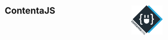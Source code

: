 # ContentaJS <img align="right" src="./logo.svg" alt="Contenta logo" title="Contenta logo" width="100">

